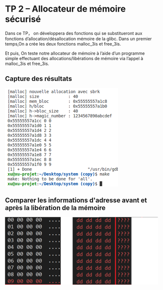 TP 2 – Allocateur de mémoire sécurisé
==================================================
Dans ce TP， on développera des fonctions qui se substitueront aux fonctions d’allocation/désallocation mémoire de la glibc. Dans un premier temps,On a crée les deux fonctions malloc_3is et free_3is.


Et puis, On teste notre allocateur de mémoire à l’aide d’un programme simple effectuant des allocations/libérations de mémoire via l’appel à malloc_3is et free_3is.

## Capture des résultats
![Capturedesrésultats](./Capturedesrésultats/Capturedesrésultats.png)


## Comparer les informations d'adresse avant et après la libération de la mémoire
![Capturedesrésultats](./Capturedesrésultats/Comparer.png)
